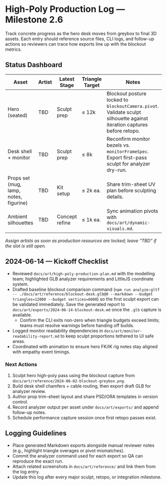 # High-Poly Production Log — Milestone 2.6

Track concrete progress as the hero desk moves from greybox to final 3D assets. Each entry should reference source files, CLI logs, and follow-up actions so reviewers can trace how exports line up with the blockout metrics.

## Status Dashboard

| Asset | Artist | Latest Stage | Triangle Target | Notes |
| --- | --- | --- | --- | --- |
| Hero (seated) | TBD | Sculpt prep | ≤ 12k | Blockout posture locked to `blockoutCamera.pivot`. Validate sculpt silhouette against iteration captures before retopo. |
| Desk shell + monitor | TBD | Sculpt prep | ≤ 8k | Reconfirm monitor bezels vs. `monitorFrameSpec`. Export first-pass sculpt for analyzer dry-run. |
| Props set (mug, lamp, notes, figurine) | TBD | Kit setup | ≤ 2k ea. | Share trim-sheet UV plan before sculpting details. |
| Ambient silhouettes | TBD | Concept refine | ≤ 1k ea. | Sync animation pivots with `docs/art/dynamic-visuals.md`. |

_Assign artists as soon as production resources are locked; leave “TBD” if the slot is still open._

## 2024-06-14 — Kickoff Checklist

- Reviewed `docs/art/high-poly-production-plan.md` with the modelling team; highlighted GLB analyzer requirements and LittleJS coordinate system.
- Drafted baseline blockout comparison command (`npm run analyze:gltf -- ./docs/art/reference/blockout-desk.glb@0 --markdown --budget triangles=12000 --budget vertices=6000`) so the first sculpt export can be validated immediately. Save the generated report to `docs/art/exports/2024-06-14-blockout-desk.md` once the `.glb` capture is available.
  - Confirm the CLI exits non-zero when triangle budgets exceed limits; teams must resolve warnings before handing off builds.
- Logged monitor readability dependencies in `docs/art/monitor-readability-report.md` to keep sculpt proportions tethered to UI safe areas.
- Coordinated with animation to ensure hero FK/IK rig notes stay aligned with empathy event timings.

### Next Actions

1. Sculpt hero high-poly pass using the blockout capture from `docs/art/reference/2024-06-02-blockout-greybox.png`.
2. Build desk shell chamfers + cable routing, then export draft GLB for analyzer review.
3. Author prop trim-sheet layout and share PSD/ORA templates in version control.
4. Record analyzer output per asset under `docs/art/exports/` and append follow-up notes.
5. Schedule performance capture session once first retopo passes exist.

## Logging Guidelines

- Place generated Markdown exports alongside manual reviewer notes (e.g., highlight triangle overages or pivot mismatches).
- Commit the analyzer command used for each export so QA can reproduce the exact run.
- Attach related screenshots in `docs/art/reference/` and link them from the log entry.
- Update this log after every major sculpt, retopo, or integration milestone.
